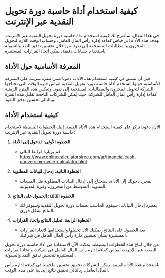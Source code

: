 كيفية استخدام أداة حاسبة دورة تحويل النقدية عبر الإنترنت
========================================================

في هذا المقال، سأشرح لك كيفية استخدام أداة حاسبة دورة تحويل النقدية عبر الإنترنت. تهدف هذه الأداة إلى قياس كفاءة إدارة رأس المال العامل، وحساب الوقت اللازم لتحويل المخزون والمطالبات المستحقة إلى نقود. من خلال تحسين تدفق النقد والسيولة باستخدام حسابات دقيقة، يمكن اتخاذ القرارات المستنيرة.

المعرفة الأساسية حول الأداة
---------------------------

قبل أن نتعمق في كيفية استخدام هذه الأداة، دعونا نلقي نظرة سريعة على المعرفة الأساسية حولها. تُستخدم أداة حاسبة دورة تحويل النقدية لقياس فترة الوقت التي تحتاجها الشركة لتحويل المخزون والمطالبات المستحقة إلى نقود. وتعكس هذه الفترة الزمنية كفاءة إدارة رأس المال العامل للشركة، حيث يُمكن للشركات الناجحة تقليل هذه الفترة وبالتالي تحسين تدفق النقود.

كيفية استخدام الأداة
--------------------

الآن، دعونا نركز على كيفية استخدام هذه الأداة القيمة. إليك الخطوات البسيطة لاستخدام حاسبة دورة تحويل النقدية عبر الإنترنت:

1. **الخطوة الأولى: الدخول إلى الأداة**
    
    
    - قم بزيارة الرابط التالي: <https://www.onlinecalculatorsfree.com/ar/financial/cash-conversion-cycle-calculator.html>
2. **الخطوة الثانية: إدخال البيانات المطلوبة**
    
    
    - بمجرد دخولك إلى الأداة، ستحتاج إلى إدخال البيانات المطلوبة مثل المبيعات السنوية، المتوسط ​​من المخزون، وفترة المديونية.
3. **الخطوة الثالثة: الحصول على النتائج**
    
    
    - بمجرد إدخال البيانات، سيقوم الحاسب بحساب دورة تحويل النقدية وسيوفر لك النتائج بشكل فوري.
4. **الخطوة الرابعة: تحليل النتائج واتخاذ القرارات**
    
    
    - بعد الحصول على النتائج، يمكنك الآن تحليلها واستخدامها لاتخاذ القرارات المستنيرة بشأن تحسين إدارة رأس المال العامل في شركتك.

من خلال اتباع هذه الخطوات البسيطة، يمكنك الآن الاستفادة من أداة حاسبة دورة تحويل النقدية عبر الإنترنت لقياس كفاءة إدارة رأس المال العامل في شركتك واتخاذ القرارات المستنيرة لتحسين تدفق النقد والسيولة.

باستخدام هذه الأداة القيمة، يمكن للشركات تحقيق تحسين ملحوظ في كفاءة إدارة رأس المال العامل، وبالتالي تحقيق نتائج إيجابية على مدى الوقت.